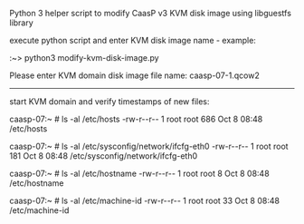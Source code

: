 
Python 3 helper script to modify CaasP v3 KVM disk image using libguestfs library

execute python script and enter KVM disk image name - example:

:~>  python3 modify-kvm-disk-image.py

  Please enter KVM domain disk image file name: caasp-07-1.qcow2

---
 
start KVM domain and verify timestamps of new files:

  caasp-07:~ # ls -al /etc/hosts
  -rw-r--r-- 1 root root 686 Oct  8 08:48 /etc/hosts
  
  caasp-07:~ # ls -al /etc/sysconfig/network/ifcfg-eth0
  -rw-r--r-- 1 root root 181 Oct  8 08:48 /etc/sysconfig/network/ifcfg-eth0

  caasp-07:~ # ls -al /etc/hostname
  -rw-r--r-- 1 root root 8 Oct  8 08:48 /etc/hostname

  caasp-07:~ # ls -al /etc/machine-id
  -rw-r--r-- 1 root root 33 Oct  8 08:48 /etc/machine-id
